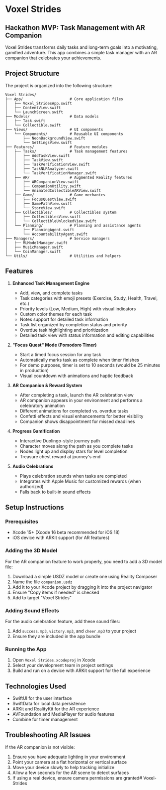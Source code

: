 # Voxel Strides

## Hackathon MVP: Task Management with AR Companion

Voxel Strides transforms daily tasks and long-term goals into a motivating, gamified adventure. This app combines a simple task manager with an AR companion that celebrates your achievements.

## Project Structure

The project is organized into the following structure:

```
Voxel Strides/
├── App/                     # Core application files
│   ├── Voxel_StridesApp.swift
│   ├── ContentView.swift
│   └── LaunchScreen.swift
├── Models/                  # Data models
│   ├── Task.swift
│   └── Collectible.swift
├── Views/                   # UI components
│   └── Components/          # Reusable UI components
│       ├── NeonBackgroundView.swift
│       └── SettingsView.swift
├── Features/                # Feature modules
│   ├── Tasks/               # Task management features
│   │   ├── AddTaskView.swift
│   │   ├── TaskView.swift
│   │   ├── TaskVerificationView.swift
│   │   ├── TaskNLPAnalyzer.swift
│   │   └── TaskVerificationManager.swift
│   ├── AR/                  # Augmented Reality features
│   │   ├── ARCompanionView.swift
│   │   ├── CompanionUtility.swift
│   │   └── AnimatedCollectibleARView.swift
│   ├── Game/                # Game mechanics
│   │   ├── FocusQuestView.swift
│   │   ├── GamePathView.swift
│   │   └── StoreView.swift
│   ├── Collectibles/        # Collectibles system
│   │   ├── CollectiblesView.swift
│   │   └── CollectibleUnlockedView.swift
│   └── Planning/            # Planning and assistance agents
│       ├── PlanningAgent.swift
│       └── AccountabilityAgent.swift
├── Managers/                # Service managers
│   ├── MLModelManager.swift
│   ├── MusicManager.swift
│   └── CoinManager.swift
└── Utils/                   # Utilities and helpers
```

## Features

1. **Enhanced Task Management Engine**
   - Add, view, and complete tasks
   - Task categories with emoji presets (Exercise, Study, Health, Travel, etc.)
   - Priority levels (Low, Medium, High) with visual indicators
   - Custom color themes for each task
   - Notes support for detailed task information
   - Task list organized by completion status and priority
   - Overdue task highlighting and prioritization
   - Detailed task view with status information and editing capabilities

2. **"Focus Quest" Mode (Pomodoro Timer)**
   - Start a timed focus session for any task
   - Automatically marks task as complete when timer finishes
   - For demo purposes, timer is set to 10 seconds (would be 25 minutes in production)
   - Visual countdown with animations and haptic feedback

3. **AR Companion & Reward System**
   - After completing a task, launch the AR celebration view
   - AR companion appears in your environment and performs a celebratory animation
   - Different animations for completed vs. overdue tasks
   - Confetti effects and visual enhancements for better visibility
   - Companion shows disappointment for missed deadlines

4. **Progress Gamification**
   - Interactive Duolingo-style journey path
   - Character moves along the path as you complete tasks
   - Nodes light up and display stars for level completion
   - Treasure chest reward at journey's end

5. **Audio Celebrations**
   - Plays celebration sounds when tasks are completed
   - Integrates with Apple Music for customized rewards (when authorized)
   - Falls back to built-in sound effects

## Setup Instructions

### Prerequisites
- Xcode 15+ (Xcode 16 beta recommended for iOS 18)
- iOS device with ARKit support (for AR features)

### Adding the 3D Model
For the AR companion feature to work properly, you need to add a 3D model file:

1. Download a simple USDZ model or create one using Reality Composer
2. Name the file `companion.usdz`
3. Add it to your Xcode project by dragging it into the project navigator
4. Ensure "Copy items if needed" is checked
5. Add to target "Voxel Strides"

### Adding Sound Effects
For the audio celebration feature, add these sound files:
1. Add `success.mp3`, `victory.mp3`, and `cheer.mp3` to your project
2. Ensure they are included in the app bundle

### Running the App
1. Open `Voxel Strides.xcodeproj` in Xcode
2. Select your development team in project settings
3. Build and run on a device with ARKit support for the full experience

## Technologies Used
- SwiftUI for the user interface
- SwiftData for local data persistence
- ARKit and RealityKit for the AR experience
- AVFoundation and MediaPlayer for audio features
- Combine for timer management

## Troubleshooting AR Issues
If the AR companion is not visible:
1. Ensure you have adequate lighting in your environment
2. Point your camera at a flat horizontal or vertical surface
3. Move your device slowly to help tracking initialize
4. Allow a few seconds for the AR scene to detect surfaces
5. If using a real device, ensure camera permissions are granted# Voxel-Strides
